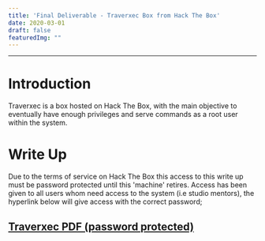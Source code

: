 ```yaml
---
title: 'Final Deliverable - Traverxec Box from Hack The Box'
date: 2020-03-01
draft: false
featuredImg: ""
---
```

************
# Introduction

Traverxec is a box hosted on Hack The Box, with the main objective to eventually have enough privileges and serve commands as a root user within the system.



# Write Up

Due to the terms of service on Hack The Box this access to this write up must be password protected until this 'machine' retires. Access has been given to all users whom need access to the system (i.e studio mentors), the hyperlink below will give access with the correct password;


## **[Traverxec PDF (password protected)](/Traverxec-Write-Up.pdf)**
